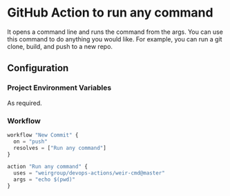 # GitHub Action to run any command

It opens a command line and runs the command from the args.  You can use this command to do anything you would like.  For example, you can run a git clone, build, and push to a new repo.

## Configuration


### Project Environment Variables

As required.

### Workflow

```javascript
workflow "New Commit" {
  on = "push"
  resolves = ["Run any command"]
}

action "Run any command" {
  uses = "weirgroup/devops-actions/weir-cmd@master"
  args = "echo $(pwd)"
}
```

